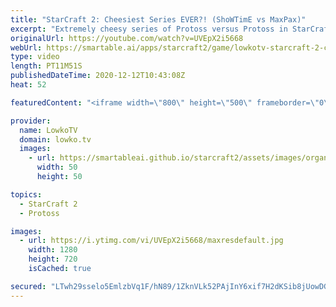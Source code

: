 ```yaml
---
title: "StarCraft 2: Cheesiest Series EVER?! (ShoWTimE vs MaxPax)"
excerpt: "Extremely cheesy series of Protoss versus Protoss in StarCraft 2 between ShoWTimE and MaxPax.  Become a YouTube member: https://lowko.tv/join Support my work on Patreon: http://www.patreon.com/lowkotv  My second channel: http://lowko.tv/morelowko Lowko Merch: http://lowko.tv/merch  Be part of the community"
originalUrl: https://youtube.com/watch?v=UVEpX2i5668
webUrl: https://smartable.ai/apps/starcraft2/game/lowkotv-starcraft-2-cheesiest-series-ever-showtime-vs-maxpax/
type: video
length: PT11M51S
publishedDateTime: 2020-12-12T10:43:08Z
heat: 52

featuredContent: "<iframe width=\"800\" height=\"500\" frameborder=\"0\" src=\"https://www.youtube.com/embed/UVEpX2i5668\" allow=\"accelerometer; autoplay; encrypted-media; gyroscope; picture-in-picture\" allowfullscreen></iframe>"

provider:
  name: LowkoTV
  domain: lowko.tv
  images:
    - url: https://smartableai.github.io/starcraft2/assets/images/organizations/lowko.tv-50x50.jpg
      width: 50
      height: 50

topics:
  - StarCraft 2
  - Protoss

images:
  - url: https://i.ytimg.com/vi/UVEpX2i5668/maxresdefault.jpg
    width: 1280
    height: 720
    isCached: true

secured: "LTwh29sselo5EmlzbVq1F/hN89/1ZknVLk52PAjInY6xif7H2dKSib8jUowDGzt+0TAnGACJMEIs4W+Sc8s8jFUuGos5IOUzvI6uoqErnbQ2Pqj8TpL6b1OY9dzpxPQvO3ROaCGkMFBtH+KpNGUT93mGysEzn8iwW0Gs5Tdi7GEtv5ubRSxQ1AGnbKKPzmXbbj5nc3RftNwzcL35acwL98LOGTHTMKkkeaX0OBlWyYPrccYNqAkdMsmWpjdLI38jluZjzTHdcoMZ1XTGLFym0ejtedZ0suqP6HktmSLy97sGyXcZoVcU89nO+TPqWhu0ACqH6OLzBNKY1RJ5/Msa/c3DDY6zq5e7c4MfwU/n2FfGXzA6i31Z7ko44ZLmoucJuf1Qbn0hKYKn8e1q71xckqJpN/f99EWcsHqgix+quP4=;5ELdFA4VMYRRT0L8/kkrDw=="
---
```


